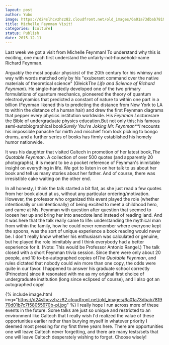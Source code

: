 ```yaml
---
layout: post
author: Yubo
image: https://d24slhcvzhzz82.cloudfront.net/old_images/6a01a73dbab781970d01b7c7f589ee970b-pi.jpg
title: Michelle Feynman Visit! 
categories: [culture]
status: Publish
date: 2015-12-11
---
```


Last week we got a visit from Michelle Feynman! To understand why this is exciting, one much first understand the unfairly-not-household-name Richard Feynman.

Arguably the most popular physicist of the 20th century for his whimsy and way with words matched only by his "exuberant command over the native materials of theoretical science" (Gleick*The Life and Science of Richard Feynman*). He single-handedly developed one of the two primary formulations of quantum mechanics, pioneered the theory of quantum electrodynamics that predicted a constant of nature to within one part in a billion (Feynman likened this to predicting the distance from New York to LA to within the distance of a human hair) and drew the first Feynman diagrams that pepper every physics institution worldwide. His *Feynman Lectures*are the Bible of undergraduate physics education.But not only this; his famous semi-autobiographical book*Surely You're Joking Mr. Feynman**!* recounts his impossible panache for mirth and mischief from lock picking to bongo drums, and a further series of books has firmly established his homely humor nationwide.

It was his daughter that visited Caltech in promotion of her latest book,*The Quotable Feynman*. A collection of over 500 quotes (and apparently 20 photographs), it is meant to be a pocket reference of Feynman's inimitable insight on everything in life. We got to listen in on her talk to us about her book and tell us many stories about her father. And of course, there was irresistible cake waiting on the other end.

In all honesty, I think the talk started a bit flat, as she just read a few quotes from her book aloud at us, without any particular ordering/motivation. However, the professor who organized this event played the role (whether intentionally or unintentionally) of being excited to meet a childhood hero, and came at Ms. Feynman with question after question that seemed to loosen her up and bring her into anecdote land instead of reading land. And it was here that the talk really came to life: understanding the mythical man from within the family, how he could never remember where everyone kept the spoons, was the sort of unique experience a book reading would never be. I don't really know whether his enthusiasm was calculated or genuine, but he played the role inimitably and I think everybody had a better experience for it. (Note: This would be Professor Antonio Rangel.)
The talk closed with a short Feynman trivia session. Since there were only about 20 people, and 10 to-be-autographed copies of*The Quotable Feynman*, and rules dictated that nobody could win more than one copy, the odds were quite in our favor. I happened to answer his graduate school correctly (Princeton) since it resonated with me as my original first choice of undergraduate institution (long since eclipsed of course), and I also got an autographed copy!

{% include image.html img="https://d24slhcvzhzz82.cloudfront.net/old_images/6a01a73dbab781970d01b7c7f58055970b-pi.jpg" %}
I really hope I run across more of these events in the future. Some talks are just so unique and restricted to an environment like Caltech that I really wish I'd realized the value of these opportunities earlier rather than burying myself in whatever priority I deemed most pressing for my first three years here. There are opportunities one will leave Caltech never forgetting, and there are many tests/sets that one will leave Caltech desperately wishing to forget. Choose wisely!

